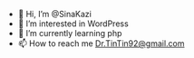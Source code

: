 - 👋 Hi, I’m @SinaKazi
- 👀 I’m interested in WordPress
- 🌱 I’m currently learning php
- 📫 How to reach me Dr.TinTin92@gmail.com

<!---
SinaKazi/SinaKazi is a ✨ special ✨ repository because its `README.md` (this file) appears on your GitHub profile.
You can click the Preview link to take a look at your changes.
--->
